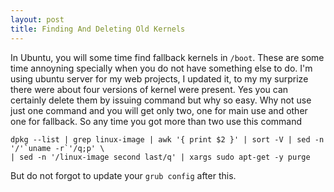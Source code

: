 ```yaml
---
layout: post
title: Finding And Deleting Old Kernels
---
```


In Ubuntu, you will some time find fallback kernels in `/boot`. These are
        some time annoyning specially when you do not have something else to do.
        I'm using ubuntu server for my web projects, I updated it, to my my
        surprize there were about four versions of kernel were present. Yes you
        can certainly delete them by issuing command but why so easy. Why not
        use just one command and you will get only two, one for main use and
        other one for fallback.
So any time you got more than two use this command
```
dpkg --list | grep linux-image | awk '{ print $2 }' | sort -V | sed -n '/'`uname -r`'/q;p' \
| sed -n '/linux-image second last/q' | xargs sudo apt-get -y purge
```

But do not forgot to update your `grub config` after this.
